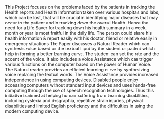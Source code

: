 This Project focuses on the problems faced by the patients in tracking the Health reports and Health
Information taken over various hospitals and labs, which can be lost, that will be crucial in
identifying major diseases that may occur to the patient and in tracking down the overall Health.
Hence the need for a Life Saver for tracking down his health summary in a week, month or year
is most fruitful in the daily life. The person could share his health information & report easily with
his doctor, friend or relative easily in emergency situations The Paper discusses a Natural Reader
which can synthesis voice based on the textual input by the student or patient which help in forming
a better learning curve. The student can set the rate and the accent of the voice. It also includes a
Voice Assistance which can trigger various functions on the computer based on the power of
Human Voice. The Natural reader provides an efficient learning curve by synthesizing voice
replacing the textual words. The Voice Assistance provides increased independence in using
computing devices. Disabled people enjoy accessing computers without standard input devices
and uses hands-free computing through the use of speech recognition technologies. Thus this
initiative is aimed at helping human suffering from Learning disabilities, including dyslexia and
dysgraphia, repetitive strain injuries, physical disabilities and limited English proficiency and the
difficulties in using the modern computing device.
